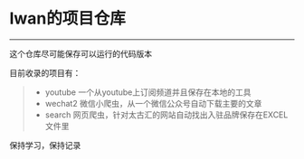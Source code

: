 # Iwan的项目仓库
------
这个仓库尽可能保存可以运行的代码版本

目前收录的项目有：
>* youtube 一个从youtube上订阅频道并且保存在本地的工具
>* wechat2 微信小爬虫，从一个微信公众号自动下载主要的文章
>* search 网页爬虫，针对太古汇的网站自动找出入驻品牌保存在EXCEL文件里

保持学习，保持记录
